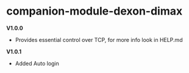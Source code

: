 # companion-module-dexon-dimax

**V1.0.0**
* Provides essential control over TCP, for more info look in HELP.md

**V1.0.1**
* Added Auto login